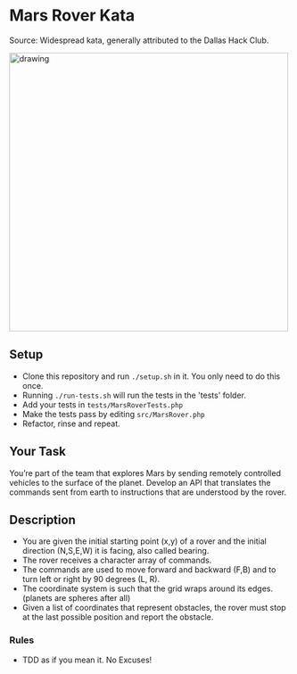 Mars Rover Kata
===============
Source: Widespread kata, generally attributed to the Dallas Hack Club.

<img src="https://upload.wikimedia.org/wikipedia/commons/d/d8/NASA_Mars_Rover.jpg" alt="drawing" width="500"/>

## Setup
* Clone this repository and run `./setup.sh` in it. You only need to do this once.
* Running `./run-tests.sh` will run the tests in the 'tests' folder.
* Add your tests in `tests/MarsRoverTests.php`
* Make the tests pass by editing `src/MarsRover.php`
* Refactor, rinse and repeat.

## Your Task
You’re part of the team that explores Mars by sending remotely controlled vehicles to the surface of the planet.
Develop an API that translates the commands sent from earth to instructions that are understood by the rover.

## Description
* You are given the initial starting point (x,y) of a rover and the initial direction (N,S,E,W) it is facing, also called bearing.
* The rover receives a character array of commands.
* The commands are used to move forward and backward (F,B) and to turn left or right by 90 degrees (L, R).
* The coordinate system is such that the grid wraps around its edges. (planets are spheres after all)
* Given a list of coordinates that represent obstacles, the rover must stop at the last possible position and report the obstacle.

### Rules
* TDD as if you mean it. No Excuses!

